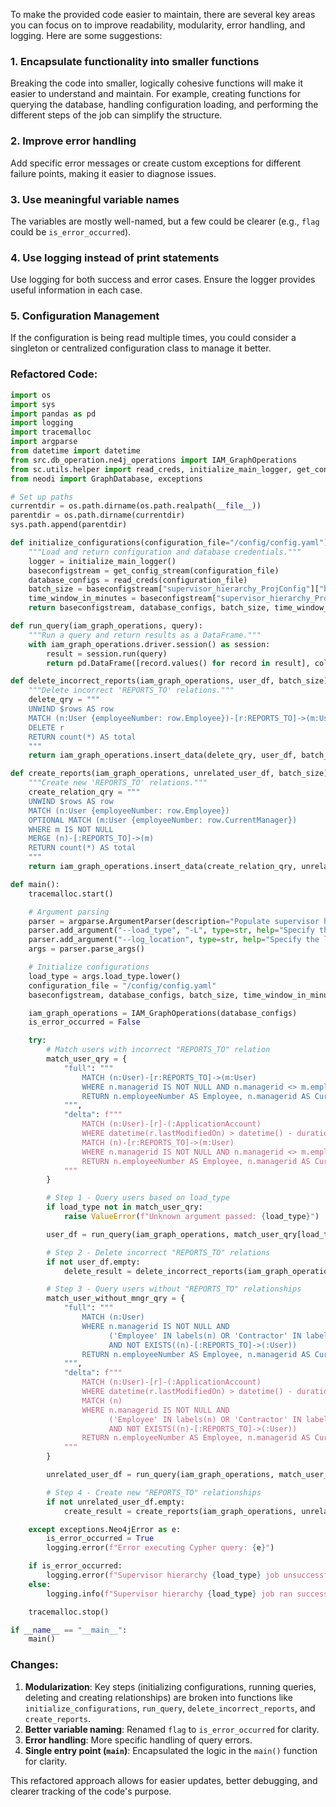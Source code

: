 To make the provided code easier to maintain, there are several key areas you can focus on to improve readability, modularity, error handling, and logging. Here are some suggestions:

### 1. **Encapsulate functionality into smaller functions**
   Breaking the code into smaller, logically cohesive functions will make it easier to understand and maintain. For example, creating functions for querying the database, handling configuration loading, and performing the different steps of the job can simplify the structure.

### 2. **Improve error handling**
   Add specific error messages or create custom exceptions for different failure points, making it easier to diagnose issues.

### 3. **Use meaningful variable names**
   The variables are mostly well-named, but a few could be clearer (e.g., `flag` could be `is_error_occurred`).

### 4. **Use logging instead of print statements**
   Use logging for both success and error cases. Ensure the logger provides useful information in each case.

### 5. **Configuration Management**
   If the configuration is being read multiple times, you could consider a singleton or centralized configuration class to manage it better.

### Refactored Code:

```python
import os
import sys
import pandas as pd
import logging
import tracemalloc
import argparse
from datetime import datetime
from src.db_operation.ne4j_operations import IAM_GraphOperations
from sc.utils.helper import read_creds, initialize_main_logger, get_config_stream
from neodi import GraphDatabase, exceptions

# Set up paths
currentdir = os.path.dirname(os.path.realpath(__file__))
parentdir = os.path.dirname(currentdir)
sys.path.append(parentdir)

def initialize_configurations(configuration_file="/config/config.yaml"):
    """Load and return configuration and database credentials."""
    logger = initialize_main_logger()
    baseconfigstream = get_config_stream(configuration_file)
    database_configs = read_creds(configuration_file)
    batch_size = baseconfigstream["supervisor_hierarchy_ProjConfig"]["batch_size"]
    time_window_in_minutes = baseconfigstream["supervisor_hierarchy_ProjConfig"]["time_window_in_minutes"]
    return baseconfigstream, database_configs, batch_size, time_window_in_minutes

def run_query(iam_graph_operations, query):
    """Run a query and return results as a DataFrame."""
    with iam_graph_operations.driver.session() as session:
        result = session.run(query)
        return pd.DataFrame([record.values() for record in result], columns=result.keys())

def delete_incorrect_reports(iam_graph_operations, user_df, batch_size):
    """Delete incorrect 'REPORTS_TO' relations."""
    delete_qry = """
    UNWIND $rows AS row
    MATCH (n:User {employeeNumber: row.Employee})-[r:REPORTS_TO]->(m:User {employeeNumber: row.RelatedManager})
    DELETE r
    RETURN count(*) AS total
    """
    return iam_graph_operations.insert_data(delete_qry, user_df, batch_size=batch_size, feature_name="populate_supervisor")

def create_reports(iam_graph_operations, unrelated_user_df, batch_size):
    """Create new 'REPORTS_TO' relations."""
    create_relation_qry = """
    UNWIND $rows AS row
    MATCH (n:User {employeeNumber: row.Employee})
    OPTIONAL MATCH (m:User {employeeNumber: row.CurrentManager})
    WHERE m IS NOT NULL
    MERGE (n)-[:REPORTS_TO]->(m)
    RETURN count(*) AS total
    """
    return iam_graph_operations.insert_data(create_relation_qry, unrelated_user_df, batch_size=batch_size, feature_name="populate_supervisor")

def main():
    tracemalloc.start()

    # Argument parsing
    parser = argparse.ArgumentParser(description="Populate supervisor hierarchy")
    parser.add_argument("--load_type", "-L", type=str, help="Specify the load_type: full/delta")
    parser.add_argument("--log_location", type=str, help="Specify the log location")
    args = parser.parse_args()

    # Initialize configurations
    load_type = args.load_type.lower()
    configuration_file = "/config/config.yaml"
    baseconfigstream, database_configs, batch_size, time_window_in_minutes = initialize_configurations(configuration_file)

    iam_graph_operations = IAM_GraphOperations(database_configs)
    is_error_occurred = False

    try:
        # Match users with incorrect "REPORTS_TO" relation
        match_user_qry = {
            "full": """
                MATCH (n:User)-[r:REPORTS_TO]->(m:User)
                WHERE n.managerid IS NOT NULL AND n.managerid <> m.employeeNumber
                RETURN n.employeeNumber AS Employee, n.managerid AS CurrentManager, m.employeeNumber AS RelatedManager
            """,
            "delta": f"""
                MATCH (n:User)-[r]-(:ApplicationAccount)
                WHERE datetime(r.lastModifiedOn) > datetime() - duration({{minutes: {time_window_in_minutes}}})
                MATCH (n)-[r:REPORTS_TO]->(m:User)
                WHERE n.managerid IS NOT NULL AND n.managerid <> m.employeeNumber
                RETURN n.employeeNumber AS Employee, n.managerid AS CurrentManager, m.employeeNumber AS RelatedManager
            """
        }

        # Step 1 - Query users based on load_type
        if load_type not in match_user_qry:
            raise ValueError(f"Unknown argument passed: {load_type}")

        user_df = run_query(iam_graph_operations, match_user_qry[load_type])

        # Step 2 - Delete incorrect "REPORTS_TO" relations
        if not user_df.empty:
            delete_result = delete_incorrect_reports(iam_graph_operations, user_df, batch_size)

        # Step 3 - Query users without "REPORTS_TO" relationships
        match_user_without_mngr_qry = {
            "full": """
                MATCH (n:User)
                WHERE n.managerid IS NOT NULL AND 
                      ('Employee' IN labels(n) OR 'Contractor' IN labels(n) OR 'Vendor' IN labels(n)) 
                      AND NOT EXISTS((n)-[:REPORTS_TO]->(:User))
                RETURN n.employeeNumber AS Employee, n.managerid AS CurrentManager
            """,
            "delta": f"""
                MATCH (n:User)-[r]-(:ApplicationAccount)
                WHERE datetime(r.lastModifiedOn) > datetime() - duration({{minutes: {time_window_in_minutes}}})
                MATCH (n)
                WHERE n.managerid IS NOT NULL AND 
                      ('Employee' IN labels(n) OR 'Contractor' IN labels(n) OR 'Vendor' IN labels(n)) 
                      AND NOT EXISTS((n)-[:REPORTS_TO]->(:User))
                RETURN n.employeeNumber AS Employee, n.managerid AS CurrentManager
            """
        }

        unrelated_user_df = run_query(iam_graph_operations, match_user_without_mngr_qry[load_type])

        # Step 4 - Create new "REPORTS_TO" relationships
        if not unrelated_user_df.empty:
            create_result = create_reports(iam_graph_operations, unrelated_user_df, batch_size)

    except exceptions.Neo4jError as e:
        is_error_occurred = True
        logging.error(f"Error executing Cypher query: {e}")

    if is_error_occurred:
        logging.error(f"Supervisor hierarchy {load_type} job unsuccessful, please check logs")
    else:
        logging.info(f"Supervisor hierarchy {load_type} job ran successfully with batch_size {batch_size}")

    tracemalloc.stop()

if __name__ == "__main__":
    main()
```

### Changes:
1. **Modularization**: Key steps (initializing configurations, running queries, deleting and creating relationships) are broken into functions like `initialize_configurations`, `run_query`, `delete_incorrect_reports`, and `create_reports`.
2. **Better variable naming**: Renamed `flag` to `is_error_occurred` for clarity.
3. **Error handling**: More specific handling of query errors.
4. **Single entry point (`main`)**: Encapsulated the logic in the `main()` function for clarity.

This refactored approach allows for easier updates, better debugging, and clearer tracking of the code's purpose.